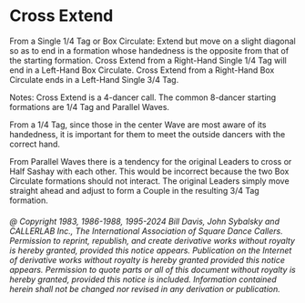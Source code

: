 
# Cross Extend

From a Single 1/4 Tag or Box Circulate: Extend but move on a slight
diagonal so as to end in a formation whose handedness is the opposite
from that of the starting formation. Cross Extend from a Right-Hand
Single 1/4 Tag will end in a Left-Hand Box Circulate. Cross Extend from
a Right-Hand Box Circulate ends in a Left-Hand Single 3/4 Tag.

Notes: Cross Extend is a 4-dancer call. The common 8-dancer starting
formations are 1/4 Tag and Parallel Waves.

From a 1/4 Tag, since those in the center Wave are most aware of its
handedness, it is important for them to meet the outside dancers with
the correct hand. 

From Parallel Waves there is a tendency for the original Leaders to cross
or Half Sashay with each other. This would be incorrect because the two
Box Circulate formations should not interact. The original Leaders
simply move straight ahead and adjust to form a Couple in the resulting
3/4 Tag formation.

###### @ Copyright 1983, 1986-1988, 1995-2024 Bill Davis, John Sybalsky and CALLERLAB Inc., The International Association of Square Dance Callers. Permission to reprint, republish, and create derivative works without royalty is hereby granted, provided this notice appears. Publication on the Internet of derivative works without royalty is hereby granted provided this notice appears. Permission to quote parts or all of this document without royalty is hereby granted, provided this notice is included. Information contained herein shall not be changed nor revised in any derivation or publication.
